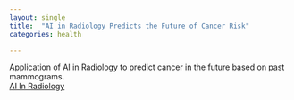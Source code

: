```yaml
---
layout: single
title:  "AI in Radiology Predicts the Future of Cancer Risk"
categories: health

---
```

Application of AI in Radiology to predict cancer in the future based on past mammograms.  
[AI In Radiology](https://www.cnn.com/videos/health/2022/04/13/artificial-intelligence-health-care-cancer-bigpicture-cnnplus.cnn)